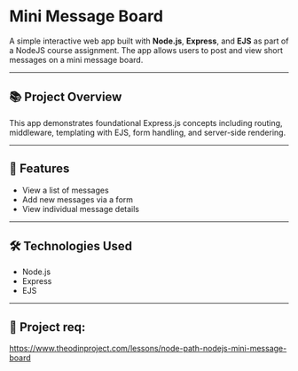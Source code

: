 # Mini Message Board

A simple interactive web app built with **Node.js**, **Express**, and **EJS** as part of a NodeJS course assignment. The app allows users to post and view short messages on a mini message board.

---

## 📚 Project Overview

This app demonstrates foundational Express.js concepts including routing, middleware, templating with EJS, form handling, and server-side rendering.

---

## 🚀 Features

- View a list of messages
- Add new messages via a form
- View individual message details

---

## 🛠️ Technologies Used

- Node.js
- Express
- EJS

---

## 📁 Project req:

https://www.theodinproject.com/lessons/node-path-nodejs-mini-message-board
